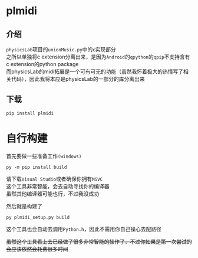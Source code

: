 # plmidi

## 介绍
`physicsLab`项目的`unionMusic.py`中的`c`实现部分  
之所以单独将c extension分离出来，是因为`Android`的`qpython`的`qpip`不支持含有c extension的python package  
而physicsLab的midi拓展是一个可有可无的功能（虽然我怀着极大的热情写了相关代码），因此我将本应是physicsLab的一部分的库分离出来

## 下载
```shell
pip install plmidi
```

# 自行构建
首先要做一些准备工作`(windows)`
```shell
py -m pip install build
```
请下载`Visual Studio`或者确保你拥有`MSVC`  
这个工具非常智能，会去自动寻找你的编译器  
虽然其他编译器可能也行，不过我没成功  

然后就是构建了  
```shell
py plmidi_setup.py build
```

这个工具也会自动去调用`Python.h`，因此不需用你自己操心去配路径  

<del>虽然这个工具看上去已经做了很多非常智能的操作了，不过你如果是第一次尝试的会应该依然会耗费很多时间</del>